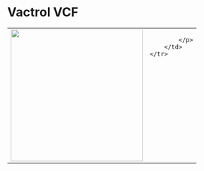 <h1>Vactrol VCF</h1>
<table>
	<tr valign="top">
		<td><img src="../../../Artwork/Vactrol%20VCF.png" height="300"></td>
		<td>
			<p>
				
			</p>
		</td>
	</tr>
</table>
